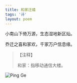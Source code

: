 ```yaml
---
title: 和家迁禧
tags: '诗'
layout: poem
---
```


小南山下倚万源，生态湿地新区灿。

乔迁之喜和家欢，千家万户信息缘。

<blockquote class="text-left inline-block">
【注释】

<p>
和家：指移动通信大楼。
</p>
</blockquote>

![Ping Ge](for_posts/he-jia-qian-xi.jpg)

